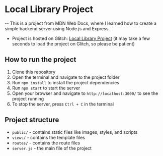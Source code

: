 # Local Library Project

-- This is a project from MDN Web Docs, where I learned how to create a simple backend server using Node.js and Express.

- Project is hosted on Glitch: [Local Library Project](https://organized-grizzled-seashore.glitch.me)
(it may take a few seconds to load the project on Glitch, so please be patient)
## How to run the project

1. Clone this repository
2. Open the terminal and navigate to the project folder
3. Run `npm install` to install the project dependencies
4. Run `npm start` to start the server
5. Open your browser and navigate to `http://localhost:3000/` to see the project running
6. To stop the server, press `Ctrl + C` in the terminal


## Project structure

- `public/` - contains static files like images, styles, and scripts
- `views/` - contains the template files
- `routes/` - contains the route files
- `server.js` - the main file of the project
